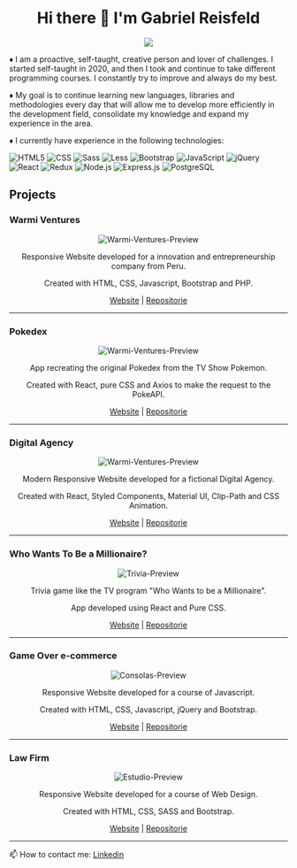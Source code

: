 <h1 align="center"> Hi there 👋 I'm Gabriel Reisfeld</h1>

<p align="center"><img src="https://readme-typing-svg.herokuapp.com?color=F70000&center=true&lines=Full+Stack+Developer"</p>
  
  ♦️ I am a proactive, self-taught, creative person and lover of challenges. I started self-taught in 2020, and then I took and continue to take different programming courses. I constantly try to improve and always do my best. 
  
  ♦️ My goal is to continue learning new languages, libraries and methodologies every day that will allow me to develop more efficiently in the development field, consolidate my knowledge and expand my experience in the area.

♦️ I currently have experience in the following technologies:
  
  ![HTML5](https://img.shields.io/badge/-HTML5-333333?style=flat&logo=HTML5)
  ![CSS](https://img.shields.io/badge/-CSS-333333?style=flat&logo=CSS3&logoColor=1572B6)
  ![Sass](https://img.shields.io/badge/-Sass-333333?style=flat&logo=sass)
  ![Less](https://img.shields.io/badge/-Less-333333?style=flat&logo=less)
  ![Bootstrap](https://img.shields.io/badge/-Bootstrap-333333?style=flat&logo=bootstrap&logoColor=563D7C)
  ![JavaScript](https://img.shields.io/badge/-JavaScript-333333?style=flat&logo=javascript)
  ![jQuery](https://img.shields.io/badge/-jQuery-333333?style=flat&logo=jquery)
  ![React](https://img.shields.io/badge/-React-333333?style=flat&logo=react)
  ![Redux](https://img.shields.io/badge/-Redux-333333?style=flat&logo=redux)
  ![Node.js](https://img.shields.io/badge/-Node.js-333333?style=flat&logo=node.js)
  ![Express.js](https://img.shields.io/badge/-Express.js-333333?style=flat&logo=express.js)
  ![PostgreSQL](https://img.shields.io/badge/-PostgreSQL-333333?style=flat&logo=postgresql)
  
  <h2> Projects </h2>
 
<h3> Warmi Ventures </h3>
<div align="center"> 
<img src="https://i.ibb.co/hdLh0SX/Warmi-Ventures-Preview.jpg" alt="Warmi-Ventures-Preview">
 
Responsive Website developed for a innovation and entrepreneurship company from Peru.
  
Created with HTML, CSS, Javascript, Bootstrap and PHP.
                                                                                          
 <a href="https://warmiventures.com/">Website</a> | <a href="https://github.com/GabrielReisfeld/Warmi-Ventures/">Repositorie</a>
 </div>


<hr></hr>

<h3> Pokedex </h3>
<div align="center"> 
<img src="https://i.ibb.co/LvCwT1F/Pokedex-Preview.jpg" alt="Warmi-Ventures-Preview">
 
App recreating the original Pokedex from the TV Show Pokemon.
  
Created with React, pure CSS and Axios to make the request to the PokeAPI.
                                                                                          
 <a href="https://pokedex-greis.netlify.app/">Website</a> | <a href="https://github.com/GabrielReisfeld/Pokedex">Repositorie</a>
 </div>


<hr></hr>

<h3> Digital Agency </h3>
<div align="center"> 
<img src="https://i.ibb.co/6PRzw7g/Digital-Agency-Preview.jpg" alt="Warmi-Ventures-Preview">
 
Modern Responsive Website developed for a fictional Digital Agency.
  
Created with React, Styled Components, Material UI, Clip-Path and CSS Animation.
                                                                                          
 <a href="https://digitalagency-web.netlify.app/">Website</a> | <a href="https://github.com/GabrielReisfeld/Digital-Agency-Web">Repositorie</a>
 </div>


<hr></hr>

<h3> Who Wants To Be a Millionaire? </h3>
<div align="center"> 
<img src="https://i.ibb.co/zSZK0jy/Preview.jpg" alt="Trivia-Preview">
 
Trivia game like the TV program "Who Wants to be a Millionaire".
  
App developed using React and Pure CSS.
                                                                                          
 <a href="https://who-wants-to-be-a-millionaire-app.netlify.app/">Website</a> | <a href="https://github.com/GabrielReisfeld/Who-Wants-to-Be-a-Millionaire-App">Repositorie</a>
 </div>
 
<hr></hr>
 
<h3> Game Over e-commerce </h3>
<div align="center"> 
<img src="https://i.ibb.co/YRBpnhG/Consolas-Preview.jpg" alt="Consolas-Preview">
 
Responsive Website developed for a course of Javascript.
  
Created with HTML, CSS, Javascript, jQuery and Bootstrap.
                                                                                          
 <a href="https://gabrielreisfeld.github.io/Proyecto-Curso-Javascript/">Website</a> | <a href="https://github.com/GabrielReisfeld/Proyecto-Curso-Javascript">Repositorie</a>
 </div>
 
<hr></hr>

<h3> Law Firm </h3>
<div align="center"> 
<img src="https://i.ibb.co/THTNmNX/Estudio-Preview.jpg" alt="Estudio-Preview">
 
Responsive Website developed for a course of Web Design.
  
Created with HTML, CSS, SASS and Bootstrap.
                                                                                          
 <a href="https://gabrielreisfeld.github.io/Proyecto-Curso-Desarrollo-Web/">Website</a> | <a href="https://github.com/GabrielReisfeld/Proyecto-Curso-Desarrollo-Web">Repositorie</a>
 </div>
 
<hr></hr>


📫 How to contact me: <a href="https://www.linkedin.com/in/gabriel-reisfeld-polite" target="_blank"> Linkedin</a>
